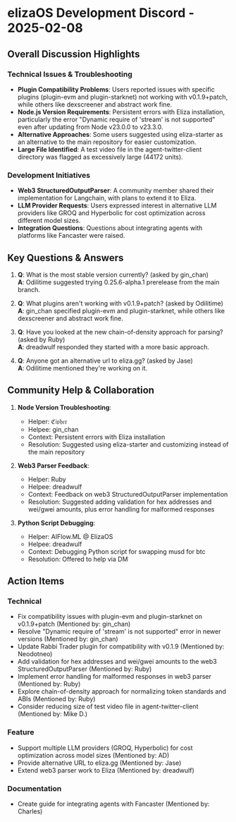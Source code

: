 # elizaOS Development Discord - 2025-02-08

## Overall Discussion Highlights

### Technical Issues & Troubleshooting
- **Plugin Compatibility Problems**: Users reported issues with specific plugins (plugin-evm and plugin-starknet) not working with v0.1.9+patch, while others like dexscreener and abstract work fine.
- **Node.js Version Requirements**: Persistent errors with Eliza installation, particularly the error "Dynamic require of 'stream' is not supported" even after updating from Node v23.0.0 to v23.3.0.
- **Alternative Approaches**: Some users suggested using eliza-starter as an alternative to the main repository for easier customization.
- **Large File Identified**: A test video file in the agent-twitter-client directory was flagged as excessively large (44172 units).

### Development Initiatives
- **Web3 StructuredOutputParser**: A community member shared their implementation for Langchain, with plans to extend it to Eliza.
- **LLM Provider Requests**: Users expressed interest in alternative LLM providers like GROQ and Hyperbolic for cost optimization across different model sizes.
- **Integration Questions**: Questions about integrating agents with platforms like Fancaster were raised.

## Key Questions & Answers

1. **Q**: What is the most stable version currently? (asked by gin_chan)  
   **A**: Odilitime suggested trying 0.25.6-alpha.1 prerelease from the main branch.

2. **Q**: What plugins aren't working with v0.1.9+patch? (asked by Odilitime)  
   **A**: gin_chan specified plugin-evm and plugin-starknet, while others like dexscreener and abstract work fine.

3. **Q**: Have you looked at the new chain-of-density approach for parsing? (asked by Ruby)  
   **A**: dreadwulf responded they started with a more basic approach.

4. **Q**: Anyone got an alternative url to eliza.gg? (asked by Jase)  
   **A**: Odilitime mentioned they're working on it.

## Community Help & Collaboration

1. **Node Version Troubleshooting**:
   - Helper: ℭ𝔦𝔭𝔥𝔢𝔯
   - Helpee: gin_chan
   - Context: Persistent errors with Eliza installation
   - Resolution: Suggested using eliza-starter and customizing instead of the main repository

2. **Web3 Parser Feedback**:
   - Helper: Ruby
   - Helpee: dreadwulf
   - Context: Feedback on web3 StructuredOutputParser implementation
   - Resolution: Suggested adding validation for hex addresses and wei/gwei amounts, plus error handling for malformed responses

3. **Python Script Debugging**:
   - Helper: AIFlow.ML @ ElizaOS
   - Helpee: dreadwulf
   - Context: Debugging Python script for swapping musd for btc
   - Resolution: Offered to help via DM

## Action Items

### Technical
- Fix compatibility issues with plugin-evm and plugin-starknet on v0.1.9+patch (Mentioned by: gin_chan)
- Resolve "Dynamic require of 'stream' is not supported" error in newer versions (Mentioned by: gin_chan)
- Update Rabbi Trader plugin for compatibility with v0.1.9 (Mentioned by: Neodotneo)
- Add validation for hex addresses and wei/gwei amounts to the web3 StructuredOutputParser (Mentioned by: Ruby)
- Implement error handling for malformed responses in web3 parser (Mentioned by: Ruby)
- Explore chain-of-density approach for normalizing token standards and ABIs (Mentioned by: Ruby)
- Consider reducing size of test video file in agent-twitter-client (Mentioned by: Mike D.)

### Feature
- Support multiple LLM providers (GROQ, Hyperbolic) for cost optimization across model sizes (Mentioned by: AD)
- Provide alternative URL to eliza.gg (Mentioned by: Jase)
- Extend web3 parser work to Eliza (Mentioned by: dreadwulf)

### Documentation
- Create guide for integrating agents with Fancaster (Mentioned by: Charles)